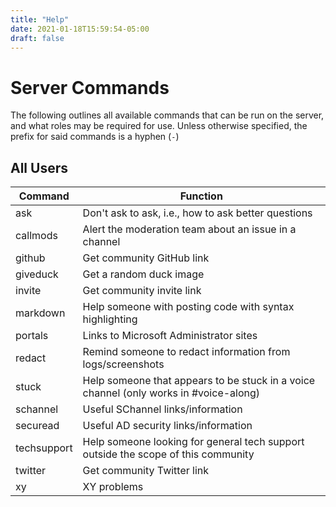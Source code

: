 ```yaml
---
title: "Help"
date: 2021-01-18T15:59:54-05:00
draft: false
---
```


# Server Commands

The following outlines all available commands that can be run on the server, and what roles may be required for use. Unless otherwise specified, the prefix for said commands is a hyphen (`-`)

## All Users

Command|Function
-|-
ask|Don't ask to ask, i.e., how to ask better questions
callmods|Alert the moderation team about an issue in a channel
github|Get community GitHub link
giveduck|Get a random duck image
invite|Get community invite link
markdown|Help someone with posting code with syntax highlighting
portals|Links to Microsoft Administrator sites
redact|Remind someone to redact information from logs/screenshots
stuck|Help someone that appears to be stuck in a voice channel (only works in #voice-along)
schannel|Useful SChannel links/information
securead|Useful AD security links/information
techsupport|Help someone looking for general tech support outside the scope of this community
twitter|Get community Twitter link
xy|XY problems
